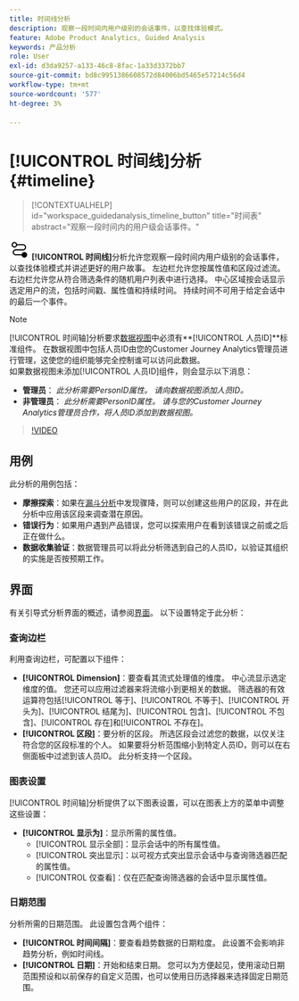 ```yaml
---
title: 时间线分析
description: 观察一段时间内用户级别的会话事件，以查找体验模式。
feature: Adobe Product Analytics, Guided Analysis
keywords: 产品分析
role: User
exl-id: d3da9257-a133-46c8-8fac-1a33d3372bb7
source-git-commit: bd8c9951386608572d84006bd5465e57214c56d4
workflow-type: tm+mt
source-wordcount: '577'
ht-degree: 3%

---
```


# [!UICONTROL 时间线]分析 {#timeline}

<!-- markdownlint-disable MD034 -->

>[!CONTEXTUALHELP]
>id="workspace_guidedanalysis_timeline_button"
>title="时间表"
>abstract="观察一段时间内的用户级会话事件。"

<!-- markdownlint-enable MD034 -->

![时间线](/help/assets/icons/Timeline.svg) **[!UICONTROL 时间线]**&#x200B;分析允许您观察一段时间内用户级别的会话事件，以查找体验模式并讲述更好的用户故事。 左边栏允许您按属性值和区段过滤流。 右边栏允许您从符合筛选条件的随机用户列表中进行选择。 中心区域按会话显示选定用户的流，包括时间戳、属性值和持续时间。 持续时间不可用于给定会话中的最后一个事件。


>[!NOTE]
>
>[!UICONTROL 时间轴]分析要求[数据视图](/help/data-views/component-reference.md#optional)中必须有&#x200B;**[!UICONTROL 人员ID]**标准组件。 在数据视图中包括人员ID由您的Customer Journey Analytics管理员进行管理，这使您的组织能够完全控制谁可以访问此数据。
><br/>如果数据视图未添加[!UICONTROL 人员ID]组件，则会显示以下消息：
>
>* **管理员**： *此分析需要PersonID属性。 请向数据视图添加人员ID。*
>* **非管理员**： *此分析需要PersonID属性。 请与您的Customer Journey Analytics管理员合作，将人员ID添加到数据视图。*

>[!VIDEO](https://video.tv.adobe.com/v/3427810/?quality=12&learn=on)



## 用例

此分析的用例包括：

* **摩擦探索**：如果在[漏斗分析](funnel.md)中发现骤降，则可以创建这些用户的区段，并在此分析中应用该区段来调查潜在原因。
* **错误行为**：如果用户遇到产品错误，您可以探索用户在看到该错误之前或之后正在做什么。
* **数据收集验证**：数据管理员可以将此分析筛选到自己的人员ID，以验证其组织的实施是否按预期工作。

## 界面

有关引导式分析界面的概述，请参阅[界面](../overview.md#interface)。 以下设置特定于此分析：

### 查询边栏

利用查询边栏，可配置以下组件：

* **[!UICONTROL Dimension]**：要查看其流式处理值的维度。 中心流显示选定维度的值。 您还可以应用过滤器来将流缩小到更相关的数据。 筛选器的有效运算符包括[!UICONTROL 等于]、[!UICONTROL 不等于]、[!UICONTROL 开头为]、[!UICONTROL 结尾为]、[!UICONTROL 包含]、[!UICONTROL 不包含]、[!UICONTROL 存在]和[!UICONTROL 不存在]。
* **[!UICONTROL 区段]**：要分析的区段。 所选区段会过滤您的数据，以仅关注符合您的区段标准的个人。 如果要将分析范围缩小到特定人员ID，则可以在右侧面板中过滤到该人员ID。 此分析支持一个区段。

### 图表设置

[!UICONTROL 时间轴]分析提供了以下图表设置，可以在图表上方的菜单中调整这些设置：

* **[!UICONTROL 显示为]**：显示所需的属性值。
   * [!UICONTROL 显示全部]：显示会话中的所有属性值。
   * [!UICONTROL 突出显示]：以可视方式突出显示会话中与查询筛选器匹配的属性值。
   * [!UICONTROL 仅查看]：仅在匹配查询筛选器的会话中显示属性值。

### 日期范围

分析所需的日期范围。 此设置包含两个组件：

* **[!UICONTROL 时间间隔]**：要查看趋势数据的日期粒度。 此设置不会影响非趋势分析，例如时间线。
* **[!UICONTROL 日期]**：开始和结束日期。 您可以为方便起见，使用滚动日期范围预设和以前保存的自定义范围，也可以使用日历选择器来选择固定日期范围。


<!--

## Example

See below for an example of the analysis.

![Timeline](../assets/timeline-new.png)

-->
